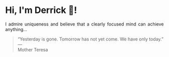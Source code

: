 # Hi, I'm Derrick 👋!
<p align="justify">I admire uniqueness and believe that a clearly focused mind can achieve anything...</p> 
<!-- #quote-start -->
<blockquote>&ldquo;Yesterday is gone. Tomorrow has not yet come. We have only today.&rdquo; &mdash; <footer>Mother Teresa</footer></blockquote>
<!-- #quote-end -->
